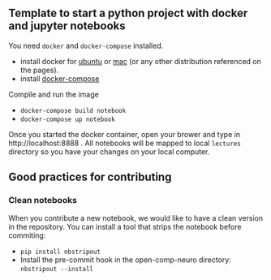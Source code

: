## Template to start a python project with docker and jupyter notebooks 

You need `docker` and `docker-compose` installed.
* install docker for [ubuntu](https://docs.docker.com/install/linux/docker-ce/ubuntu/) or [mac](https://docs.docker.com/docker-for-mac/install/) (or any other distribution referenced on the pages).
* install [docker-compose](https://docs.docker.com/compose/install/)

Compile and run the image
* `docker-compose build notebook`
* `docker-compose up notebook`

Once you started the docker container, open your brower and type in http://localhost:8888 . All notebooks will be mapped to local `lectures` directory so you have your changes on your local computer.  


## Good practices for contributing

### Clean notebooks
When you contribute a new notebook, we would like to have a clean version in the repository. You can install a tool that strips the notebook before commiting:
* `pip install nbstripout`
* Install the pre-commit hook in the open-comp-neuro directory: `nbstripout --install`